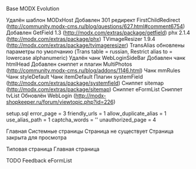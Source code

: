 Base MODX Evolution

Удалён шаблон MODxHost
Добавлен 301 редирект FirstChildRedirect (http://community.modx-cms.ru/blog/questions/627.html#comment6754)
Добавлен GetField 1.3 (http://modx.com/extras/package/getfield)
phx 2.1.4 (http://modx.com/extras/package/phx)
TVimageResizer 1.9.4 (http://modx.com/extras/package/tvimageresizer)
TransAlias обновлены параметры по умолчанию (Trans table = russian, Restrict alias to = lowercase alphanumeric)
Удалён чанк WebLoginSideBar
Добавлен чанк htmlHead
Добавлен сниппет и плагин MultiPhotos (http://community.modx-cms.ru/blog/addons/1146.html)
Чанк mmRules
Чанк styleDefault
Чанк itemDefault
Плагин systemField (http://modx.com/extras/package/systemfield)
Сниппет sitemap (﻿﻿﻿﻿﻿﻿http://modx.com/extras/package/sitemap)
Сниппет eFormList
Сниппет tvList
Обновлён WebLogin (http://modx-shopkeeper.ru/forum/viewtopic.php?id=226)

setup.sql
error_page = 3
friendly_urls = 1
allow_duplicate_alias = 1
use_alias_path = 1
captcha_words = ''
unauthorized_page = 4

Главная
Системные страницы
Страница не существует
Страница закрыта для просмотра

Типовая страница
Главная страница

TODO
Feedback
eFormList
